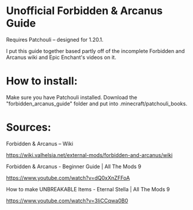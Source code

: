 # Unofficial Forbidden & Arcanus Guide
Requires Patchouli – designed for 1.20.1.

I put this guide together based partly off of the incomplete Forbidden and Arcanus wiki and Epic Enchant's videos on it.

# How to install:
Make sure you have Patchouli installed.
Download the "forbidden_arcanus_guide" folder and put into .minecraft/patchouli_books.

# Sources:

 Forbidden & Arcanus – Wiki
 
   https://wiki.valhelsia.net/external-mods/forbidden-and-arcanus/wiki
   
 Forbidden & Arcanus - Beginner Guide | All The Mods 9 
 
   https://www.youtube.com/watch?v=dQ0xXnZFFoA
   
 How to make UNBREAKABLE Items - Eternal Stella | All The Mods 9 
 
   https://www.youtube.com/watch?v=3IiCCqwa0B0
